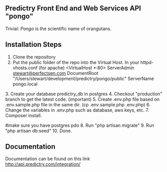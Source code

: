 ## Predictry Front End and Web Services API "pongo"

Trivial: *Pongo* is the scientific name of orangutans.

## Installation Steps

1. Clone the repository
2. Put the public folder of the repo into the Virtual Host. In your httpd-vhosts.conf (for apache)
<VirtualHost *:80>
    ServerAdmin stewart@perfectsen.com
    DocumentRoot "/Users/stewart/development/predictry/pongo/public"
    ServerName pongo.local
</VirtualHost>
3. Create your database predictry_db in postgres
4. Checkout "production" branch to get the latest code. (important)
5. Create .env.php file based on .env.sample.php file in the same dir. (cp .env.sample.php .env.php)
6. Change the variables in .env.php such as database, aws keys, etc.
7. Composer install.

#make sure you have postgres pdo 
8. Run "php artisan migrate"
9. Run "php artisan db:seed"
10. Done.

## Documentation

Documentation can be found on this link http://api.predictry.com/integration/
